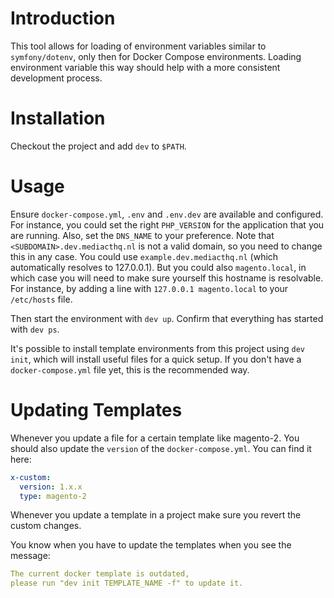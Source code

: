 # Introduction

This tool allows for loading of environment variables similar to 
`symfony/dotenv`, only then for Docker Compose environments. Loading 
environment variable this way should help with a more consistent development
process.

# Installation

Checkout the project and add `dev` to `$PATH`.

# Usage

Ensure `docker-compose.yml`, `.env` and `.env.dev` are available and configured. For instance, you could set the right `PHP_VERSION` for the application that you are running. Also, set the `DNS_NAME` to your preference. Note that `<SUBDOMAIN>.dev.mediacthq.nl` is not a valid domain, so you need to change this in any case. You could use `example.dev.mediacthq.nl` (which automatically resolves to 127.0.0.1). But you could also `magento.local`, in which case you will need to make sure yourself this hostname is resolvable. For instance, by adding a line with `127.0.0.1 magento.local` to your `/etc/hosts` file. 

Then start the environment with `dev up`. Confirm that everything has started with `dev ps`.

It's possible to install template environments from this project using `dev init`, which will install useful files for a quick setup. If you don't have a `docker-compose.yml` file yet, this is the recommended way.

# Updating Templates

Whenever you update a file for a certain template like magento-2.
You should also update the `version` of the `docker-compose.yml`. You can find it here:
```yaml
x-custom:
  version: 1.x.x
  type: magento-2
```
Whenever you update a template in a project make sure you revert the custom changes.

You know when you have to update the templates when you see the message:
```yaml
The current docker template is outdated, 
please run "dev init TEMPLATE_NAME -f" to update it.
```

